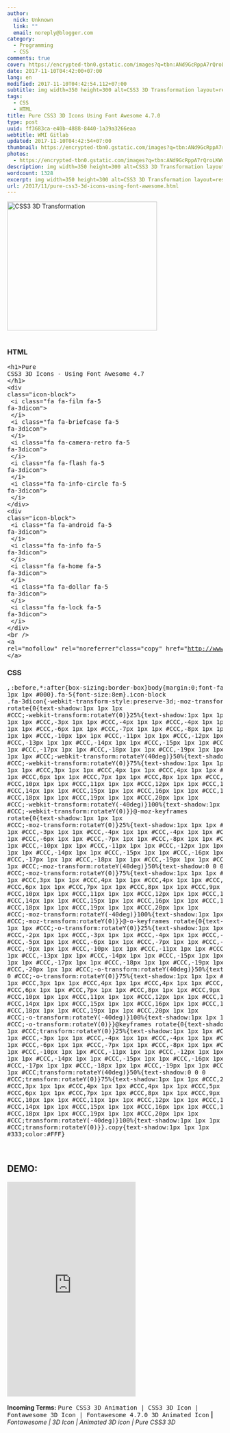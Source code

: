 ```yaml
---
author:
  nick: Unknown
  link: ""
  email: noreply@blogger.com
category:
  - Programming
  - CSS
comments: true
cover: https://encrypted-tbn0.gstatic.com/images?q=tbn:ANd9GcRppA7rQroLKWdCMKXWTRh4ybyogf1cT_XQFnD95O0VCwVjKu_O
date: 2017-11-10T04:42:00+07:00
lang: en
modified: 2017-11-10T04:42:54.112+07:00
subtitle: img width=350 height=300 alt=CSS3 3D Transformation layout=responsive
tags:
  - CSS
  - HTML
title: Pure CSS3 3D Icons Using Font Awesome 4.7.0
type: post
uuid: ff3683ca-e40b-4888-8440-1a39a3266eaa
webtitle: WMI Gitlab
updated: 2017-11-10T04:42:54+07:00
thumbnail: https://encrypted-tbn0.gstatic.com/images?q=tbn:ANd9GcRppA7rQroLKWdCMKXWTRh4ybyogf1cT_XQFnD95O0VCwVjKu_O
photos:
  - https://encrypted-tbn0.gstatic.com/images?q=tbn:ANd9GcRppA7rQroLKWdCMKXWTRh4ybyogf1cT_XQFnD95O0VCwVjKu_O
description: img width=350 height=300 alt=CSS3 3D Transformation layout=responsive
wordcount: 1328
excerpt: img width=350 height=300 alt=CSS3 3D Transformation layout=responsive
url: /2017/11/pure-css3-3d-icons-using-font-awesome.html
---
```


<img width="350" height="300" alt="CSS3 3D Transformation" layout="responsive" src="https://encrypted-tbn0.gstatic.com/images?q=tbn:ANd9GcRppA7rQroLKWdCMKXWTRh4ybyogf1cT_XQFnD95O0VCwVjKu_O"><br><br><h3>HTML</h3><pre style="word-wrap: break-word;">&lt;h1&gt;Pure CSS3 3D Icons - Using Font Awesome 4.7<br>&lt;/h1&gt;<br>&lt;div class="icon-block"&gt;<br>  &lt;i class="fa fa-film fa-5 fa-3dicon"&gt;<br>  &lt;/i&gt;  <br>  &lt;i class="fa fa-briefcase fa-5 fa-3dicon"&gt;<br>  &lt;/i&gt; <br>  &lt;i class="fa fa-camera-retro fa-5 fa-3dicon"&gt;<br>  &lt;/i&gt; <br>  &lt;i class="fa fa-flash fa-5 fa-3dicon"&gt;<br>  &lt;/i&gt; <br>  &lt;i class="fa fa-info-circle fa-5 fa-3dicon"&gt;<br>  &lt;/i&gt;<br>&lt;/div&gt;<br>&lt;div class="icon-block"&gt;<br>  &lt;i class="fa fa-android fa-5 fa-3dicon"&gt;<br>  &lt;/i&gt;  <br>  &lt;i class="fa fa-info fa-5 fa-3dicon"&gt;<br>  &lt;/i&gt; <br>  &lt;i class="fa fa-home fa-5 fa-3dicon"&gt;<br>  &lt;/i&gt; <br>  &lt;i class="fa fa-dollar fa-5 fa-3dicon"&gt;<br>  &lt;/i&gt; <br>  &lt;i class="fa fa-lock fa-5 fa-3dicon"&gt;<br>  &lt;/i&gt;<br>&lt;/div&gt;<br>&lt;br /&gt;<br>&lt;a rel="nofollow" rel="noreferrer"class="copy" href="http://www.webmanajemen.com"&gt;wwww.webmanajemen.com<br>&lt;/a&gt;</pre><h3>CSS</h3><pre>*,*:before,*:after{box-sizing:border-box}body{margin:0;font-family:sans-serif;font-size:14px;line-height:1.8em;overflow-y:auto;text-align:center;background:#409cc7;padding:0;position:relative}h1{color:#FFF;text-shadow:1px 1px 1px #000}.fa-5{font-size:8em}.icon-block .fa-3dicon{-webkit-transform-style:preserve-3d;-moz-transform-style:preserve-3d;-ms-transform-style:preserve-3d;-o-transform-style:preserve-3d;transform-style:preserve-3d;-webkit-perspective:1000px;-moz-perspective:1000px;-ms-perspective:1000px;-o-perspective:1000px;perspective:1000px;-webkit-animation-name:rotate;-webkit-animation-duration:3s;-webkit-animation-timing-function:linear;-webkit-animation-iteration-count:infinite;-webkit-animation-fill-mode:both;-moz-animation-name:rotate;-moz-animation-duration:3s;-moz-animation-timing-function:linear;-moz-animation-iteration-count:infinite;-moz-animation-fill-mode:both;-o-animation-name:rotate;-o-animation-duration:3s;-o-animation-timing-function:linear;-o-animation-iteration-count:infinite;-o-animation-fill-mode:both;-ms-animation-name:rotate;-ms-animation-duration:3s;-ms-animation-timing-function:linear;-ms-animation-iteration-count:infinite;-ms-animation-fill-mode:both;animation-name:rotate;animation-duration:3s;animation-timing-function:linear;animation-iteration-count:infinite;animation-fill-mode:both;color:#25405d;margin:30px}@-webkit-keyframes rotate{0{text-shadow:1px 1px 1px #CCC;-webkit-transform:rotateY(0)}25%{text-shadow:1px 1px 1px #CCC,-2px 1px 1px #CCC,-3px 1px 1px #CCC,-4px 1px 1px #CCC,-4px 1px 1px #CCC,-5px 1px 1px #CCC,-6px 1px 1px #CCC,-7px 1px 1px #CCC,-8px 1px 1px #CCC,-9px 1px 1px #CCC,-10px 1px 1px #CCC,-11px 1px 1px #CCC,-12px 1px 1px #CCC,-13px 1px 1px #CCC,-14px 1px 1px #CCC,-15px 1px 1px #CCC,-16px 1px 1px #CCC,-17px 1px 1px #CCC,-18px 1px 1px #CCC,-19px 1px 1px #CCC,-20px 1px 1px #CCC;-webkit-transform:rotateY(40deg)}50%{text-shadow:0 0 0 #CCC;-webkit-transform:rotateY(0)}75%{text-shadow:1px 1px 1px #CCC,2px 1px 1px #CCC,3px 1px 1px #CCC,4px 1px 1px #CCC,4px 1px 1px #CCC,5px 1px 1px #CCC,6px 1px 1px #CCC,7px 1px 1px #CCC,8px 1px 1px #CCC,9px 1px 1px #CCC,10px 1px 1px #CCC,11px 1px 1px #CCC,12px 1px 1px #CCC,13px 1px 1px #CCC,14px 1px 1px #CCC,15px 1px 1px #CCC,16px 1px 1px #CCC,17px 1px 1px #CCC,18px 1px 1px #CCC,19px 1px 1px #CCC,20px 1px 1px #CCC;-webkit-transform:rotateY(-40deg)}100%{text-shadow:1px 1px 1px #CCC;-webkit-transform:rotateY(0)}}@-moz-keyframes rotate{0{text-shadow:1px 1px 1px #CCC;-moz-transform:rotateY(0)}25%{text-shadow:1px 1px 1px #CCC,-2px 1px 1px #CCC,-3px 1px 1px #CCC,-4px 1px 1px #CCC,-4px 1px 1px #CCC,-5px 1px 1px #CCC,-6px 1px 1px #CCC,-7px 1px 1px #CCC,-8px 1px 1px #CCC,-9px 1px 1px #CCC,-10px 1px 1px #CCC,-11px 1px 1px #CCC,-12px 1px 1px #CCC,-13px 1px 1px #CCC,-14px 1px 1px #CCC,-15px 1px 1px #CCC,-16px 1px 1px #CCC,-17px 1px 1px #CCC,-18px 1px 1px #CCC,-19px 1px 1px #CCC,-20px 1px 1px #CCC;-moz-transform:rotateY(40deg)}50%{text-shadow:0 0 0 #CCC;-moz-transform:rotateY(0)}75%{text-shadow:1px 1px 1px #CCC,2px 1px 1px #CCC,3px 1px 1px #CCC,4px 1px 1px #CCC,4px 1px 1px #CCC,5px 1px 1px #CCC,6px 1px 1px #CCC,7px 1px 1px #CCC,8px 1px 1px #CCC,9px 1px 1px #CCC,10px 1px 1px #CCC,11px 1px 1px #CCC,12px 1px 1px #CCC,13px 1px 1px #CCC,14px 1px 1px #CCC,15px 1px 1px #CCC,16px 1px 1px #CCC,17px 1px 1px #CCC,18px 1px 1px #CCC,19px 1px 1px #CCC,20px 1px 1px #CCC;-moz-transform:rotateY(-40deg)}100%{text-shadow:1px 1px 1px #CCC;-moz-transform:rotateY(0)}}@-o-keyframes rotate{0{text-shadow:1px 1px 1px #CCC;-o-transform:rotateY(0)}25%{text-shadow:1px 1px 1px #CCC,-2px 1px 1px #CCC,-3px 1px 1px #CCC,-4px 1px 1px #CCC,-4px 1px 1px #CCC,-5px 1px 1px #CCC,-6px 1px 1px #CCC,-7px 1px 1px #CCC,-8px 1px 1px #CCC,-9px 1px 1px #CCC,-10px 1px 1px #CCC,-11px 1px 1px #CCC,-12px 1px 1px #CCC,-13px 1px 1px #CCC,-14px 1px 1px #CCC,-15px 1px 1px #CCC,-16px 1px 1px #CCC,-17px 1px 1px #CCC,-18px 1px 1px #CCC,-19px 1px 1px #CCC,-20px 1px 1px #CCC;-o-transform:rotateY(40deg)}50%{text-shadow:0 0 0 #CCC;-o-transform:rotateY(0)}75%{text-shadow:1px 1px 1px #CCC,2px 1px 1px #CCC,3px 1px 1px #CCC,4px 1px 1px #CCC,4px 1px 1px #CCC,5px 1px 1px #CCC,6px 1px 1px #CCC,7px 1px 1px #CCC,8px 1px 1px #CCC,9px 1px 1px #CCC,10px 1px 1px #CCC,11px 1px 1px #CCC,12px 1px 1px #CCC,13px 1px 1px #CCC,14px 1px 1px #CCC,15px 1px 1px #CCC,16px 1px 1px #CCC,17px 1px 1px #CCC,18px 1px 1px #CCC,19px 1px 1px #CCC,20px 1px 1px #CCC;-o-transform:rotateY(-40deg)}100%{text-shadow:1px 1px 1px #CCC;-o-transform:rotateY(0)}}@keyframes rotate{0{text-shadow:1px 1px 1px #CCC;transform:rotateY(0)}25%{text-shadow:1px 1px 1px #CCC,-2px 1px 1px #CCC,-3px 1px 1px #CCC,-4px 1px 1px #CCC,-4px 1px 1px #CCC,-5px 1px 1px #CCC,-6px 1px 1px #CCC,-7px 1px 1px #CCC,-8px 1px 1px #CCC,-9px 1px 1px #CCC,-10px 1px 1px #CCC,-11px 1px 1px #CCC,-12px 1px 1px #CCC,-13px 1px 1px #CCC,-14px 1px 1px #CCC,-15px 1px 1px #CCC,-16px 1px 1px #CCC,-17px 1px 1px #CCC,-18px 1px 1px #CCC,-19px 1px 1px #CCC,-20px 1px 1px #CCC;transform:rotateY(40deg)}50%{text-shadow:0 0 0 #CCC;transform:rotateY(0)}75%{text-shadow:1px 1px 1px #CCC,2px 1px 1px #CCC,3px 1px 1px #CCC,4px 1px 1px #CCC,4px 1px 1px #CCC,5px 1px 1px #CCC,6px 1px 1px #CCC,7px 1px 1px #CCC,8px 1px 1px #CCC,9px 1px 1px #CCC,10px 1px 1px #CCC,11px 1px 1px #CCC,12px 1px 1px #CCC,13px 1px 1px #CCC,14px 1px 1px #CCC,15px 1px 1px #CCC,16px 1px 1px #CCC,17px 1px 1px #CCC,18px 1px 1px #CCC,19px 1px 1px #CCC,20px 1px 1px #CCC;transform:rotateY(-40deg)}100%{text-shadow:1px 1px 1px #CCC;transform:rotateY(0)}}.copy{text-shadow:1px 1px 1px #333;color:#FFF}</pre><br><h2>DEMO:</h2><iframe frameborder="0" height="500" scrolling="yes" src="https://source.l3n4r0x.cf/php/codepen.php?user=dimaslanjaka&amp;id=ybbeEd&amp;tab=result&amp;h=500" width="300"></iframe><br><br><b>Incoming Terms:</b> <kbd>Pure CSS3 3D Animation | CSS3 3D Icon | Fontawesome 3D Icon | Fontawesome 4.7.0 3D Animated Icon</kbd> <b>|</b> <i>Fontawesome | 3D Icon | Animated 3D icon | Pure CSS3 3D</i>